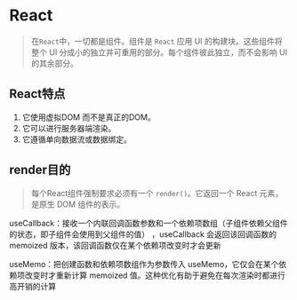 # React
> 在`React`中，一切都是组件。组件是 `React` 应用 UI 的构建块。这些组件将整个 UI 分成小的独立并可重用的部分。每个组件彼此独立，而不会影响 UI 的其余部分。

## React特点
1. 它使用虚拟DOM 而不是真正的DOM。
2. 它可以进行服务器端渲染。
3. 它遵循单向数据流或数据绑定。


## render目的
> 每个React组件强制要求必须有一个 `render()`。它返回一个 React 元素，是原生 DOM 组件的表示。



useCallback：接收一个内联回调函数参数和一个依赖项数组（子组件依赖父组件的状态，即子组件会使用到父组件的值） ，useCallback 会返回该回调函数的 memoized 版本，该回调函数仅在某个依赖项改变时才会更新

useMemo：把创建函数和依赖项数组作为参数传入 useMemo，它仅会在某个依赖项改变时才重新计算 memoized 值。这种优化有助于避免在每次渲染时都进行高开销的计算